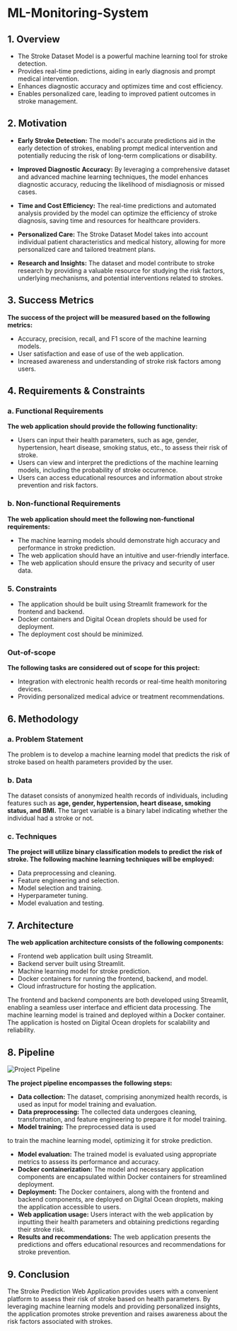 # ML-Monitoring-System

## 1. Overview
- The Stroke Dataset Model is a powerful machine learning tool for stroke detection.
- Provides real-time predictions, aiding in early diagnosis and prompt medical intervention.
- Enhances diagnostic accuracy and optimizes time and cost efficiency.
- Enables personalized care, leading to improved patient outcomes in stroke management.

## 2. Motivation

- **Early Stroke Detection:** The model's accurate predictions aid in the early detection of strokes, enabling prompt medical intervention and potentially reducing the risk of long-term complications or disability.

- **Improved Diagnostic Accuracy:** By leveraging a comprehensive dataset and advanced machine learning techniques, the model enhances diagnostic accuracy, reducing the likelihood of misdiagnosis or missed cases.

- **Time and Cost Efficiency:** The real-time predictions and automated analysis provided by the model can optimize the efficiency of stroke diagnosis, saving time and resources for healthcare providers.

- **Personalized Care:** The Stroke Dataset Model takes into account individual patient characteristics and medical history, allowing for more personalized care and tailored treatment plans.

- **Research and Insights:** The dataset and model contribute to stroke research by providing a valuable resource for studying the risk factors, underlying mechanisms, and potential interventions related to strokes.

## 3. Success Metrics

**The success of the project will be measured based on the following metrics:**

- Accuracy, precision, recall, and F1 score of the machine learning models.
- User satisfaction and ease of use of the web application.
- Increased awareness and understanding of stroke risk factors among users.

## 4. Requirements & Constraints

### a. Functional Requirements

**The web application should provide the following functionality:**

- Users can input their health parameters, such as age, gender, hypertension, heart disease, smoking status, etc., to assess their risk of stroke.
- Users can view and interpret the predictions of the machine learning models, including the probability of stroke occurrence.
- Users can access educational resources and information about stroke prevention and risk factors.

### b. Non-functional Requirements

**The web application should meet the following non-functional requirements:**

- The machine learning models should demonstrate high accuracy and performance in stroke prediction.
- The web application should have an intuitive and user-friendly interface.
- The web application should ensure the privacy and security of user data.

### 5. Constraints

- The application should be built using Streamlit framework for the frontend and backend.
- Docker containers and Digital Ocean droplets should be used for deployment.
- The deployment cost should be minimized.

### Out-of-scope

**The following tasks are considered out of scope for this project:**

- Integration with electronic health records or real-time health monitoring devices.
- Providing personalized medical advice or treatment recommendations.

## 6. Methodology

### a. Problem Statement

The problem is to develop a machine learning model that predicts the risk of stroke based on health parameters provided by the user.

### b. Data

The dataset consists of anonymized health records of individuals, including features such as **age, gender, hypertension, heart disease, smoking status, and BMI.** The target variable is a binary label indicating whether the individual had a stroke or not.

### c. Techniques

**The project will utilize binary classification models to predict the risk of stroke. The following machine learning techniques will be employed:**

- Data preprocessing and cleaning.
- Feature engineering and selection.
- Model selection and training.
- Hyperparameter tuning.
- Model evaluation and testing.

## 7. Architecture

**The web application architecture consists of the following components:**

- Frontend web application built using Streamlit.
- Backend server built using Streamlit.
- Machine learning model for stroke prediction.
- Docker containers for running the frontend, backend, and model.
- Cloud infrastructure for hosting the application.

The frontend and backend components are both developed using Streamlit, enabling a seamless user interface and efficient data processing. The machine learning model is trained and deployed within a Docker container. The application is hosted on Digital Ocean droplets for scalability and reliability.

## 8. Pipeline

![Project Pipeline](pipeline.png)

**The project pipeline encompasses the following steps:**

- **Data collection:** The dataset, comprising anonymized health records, is used as input for model training and evaluation.
- **Data preprocessing:** The collected data undergoes cleaning, transformation, and feature engineering to prepare it for model training.
- **Model training:** The preprocessed data is used

 to train the machine learning model, optimizing it for stroke prediction.
- **Model evaluation:** The trained model is evaluated using appropriate metrics to assess its performance and accuracy.
- **Docker containerization:** The model and necessary application components are encapsulated within Docker containers for streamlined deployment.
- **Deployment:** The Docker containers, along with the frontend and backend components, are deployed on Digital Ocean droplets, making the application accessible to users.
- **Web application usage:** Users interact with the web application by inputting their health parameters and obtaining predictions regarding their stroke risk.
- **Results and recommendations:** The web application presents the predictions and offers educational resources and recommendations for stroke prevention.

## 9. Conclusion

The Stroke Prediction Web Application provides users with a convenient platform to assess their risk of stroke based on health parameters. By leveraging machine learning models and providing personalized insights, the application promotes stroke prevention and raises awareness about the risk factors associated with strokes.
